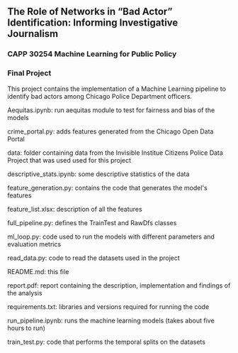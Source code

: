 ## The Role of Networks in “Bad Actor” Identification: Informing Investigative Journalism
### CAPP 30254 Machine Learning for Public Policy
### Final Project

This project contains the implementation of a Machine Learning pipeline to identify bad actors among Chicago Police Department officers.

Aequitas.ipynb: run aequitas module to test for fairness and bias of the models

crime_portal.py: adds features generated from the Chicago Open Data Portal

data: folder containing data from the Invisible Institue Citizens Police Data Project that was used used for this project 

descriptive_stats.ipynb: some descriptive statistics of the data

feature_generation.py: contains the code that generates the model's features

feature_list.xlsx: description of all the features

full_pipeline.py: defines the TrainTest and RawDfs classes

ml_loop.py: code used to run the models with different parameters and evaluation metrics

read_data.py: code to read the datasets used in the project

README.md: this file

report.pdf: report containing the description, implementation and findings of the analysis

requirements.txt: libraries and versions required for running the code

run_pipeline.ipynb: runs the machine learning models (takes about five hours to run)

train_test.py: code that performs the temporal splits on the datasets
